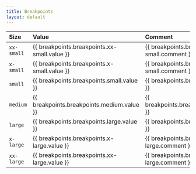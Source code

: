 ```yaml
---
title: Breakpoints
layout: default
---
```


| Size | Value | Comment |
| :--- | :--- | :--- |
| `xx-small` | {{ breakpoints.breakpoints.xx-small.value }} | {{ breakpoints.breakpoints.xx-small.comment }} |
| `x-small` | {{ breakpoints.breakpoints.x-small.value }} | {{ breakpoints.breakpoints.x-small.comment }} |
| `small` | {{ breakpoints.breakpoints.small.value }} | {{ breakpoints.breakpoints.small.comment }} |
| `medium` | {{ breakpoints.breakpoints.medium.value }} | {{ breakpoints.breakpoints.medium.comment }} |
| `large` | {{ breakpoints.breakpoints.large.value }} | {{ breakpoints.breakpoints.large.comment }} |
| `x-large` | {{ breakpoints.breakpoints.x-large.value }} | {{ breakpoints.breakpoints.x-large.comment }} |
| `xx-large` | {{ breakpoints.breakpoints.xx-large.value }} | {{ breakpoints.breakpoints.xx-large.comment }} |

